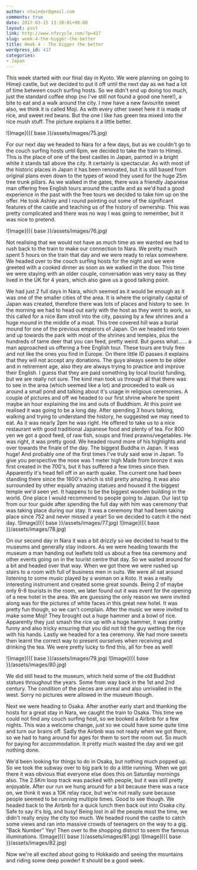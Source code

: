 ```yaml
---
author: ntwinder@gmail.com
comments: true
date: 2017-03-15 13:30:01+00:00
layout: post
link: http://www.nfxcycle.com/?p=417
slug: week-4-the-bigger-the-better
title: Week 4 - The bigger the better
wordpress_id: 417
categories:
- Japan
---
```


This week started with our final day in Kyoto. We were planning on going to Himeji castle, but we decided to put it off until the next day as we had a lot of time between couch surfing hosts. So we didn't end up doing too much, just the standard coffee shop (no I've still not found a good one here!), a bite to eat and a walk around the city. I now have a new favourite sweet also, we think it is called Moji. As with every other sweet here it is made of rice, and sweet red beans. But the one I like has green tea mixed into the rice mush stuff. The picture explains it a little better.

![Image]({{ base }}/assets/images/75.jpg)

For our next day we headed to Nara for a few days, but as we couldn't go to the couch surfing hosts until 6pm, we decided to take the train to Himeji. This is the place of one of the best castles in Japan, painted in a bright white it stands tall above the city. It certainly is spectacular. As with most of the historic places in Japan it has been renovated, but it is still based from original plans even down to the types of wood they used for the huge 25m tree trunk pillars.
As we walked in the gates, there was a friendly Japanese man offering free English tours around the castle and as we'd had a good experience in the past with the free tours we decided to take him up on the offer. He took Ashley and I round pointing out some of the significant features of the castle and teaching us of the history of ownership. This was pretty complicated and there was no way I was going to remember, but it was nice to pretend. 

![Image]({{ base }}/assets/images/76.jpg)

Not realising that we would not have as much time as we wanted we had to rush back to the train to make our connection to Nara. We pretty much spent 5 hours on the train that day and we were ready to relax somewhere. We headed over to the couch surfing hosts for the night and we were greeted with a cooked dinner as soon as we walked in the door. This time we were staying with an older couple, conversation was very easy as they lived in the UK for 4 years, which also gave us a good talking point.

We had just 2 full days in Nara, which seemed as it would be enough as it was one of the smaller cities of the area. It is where the originally capital of Japan was created, therefore there was lots of places and history to see. In the morning we had to head out early with the host as they went to work, so this called for a nice 8am stroll into the city, passing by a few shrines and a huge mound in the middle of a moat. This tree covered hill was a burial mound for one of the previous emperors of Japan. On we headed into town and up towards the park with most of the shrines and temples, plus the hundreds of tame deer that you can feed, pretty weird. But guess what...... a man approached us offering a free English tour. These tours are truly free and not like the ones you find in Europe. On there little ID passes it explains that they will not accept any donations. The guys always seem to be older and in retirement age, also they are always trying to practice and improve their English. I guess that they are paid something by local tourist funding, but we are really not sure.
The kind man took us through all that there was to see in the area (which seemed like a lot) and proceeded to walk us around a small pond and talking about it's usage in religious ceremonies. A couple of pictures and off we headed to our first shrine where he spent maybe an hour explaining the ins and outs of Buddhism. At this point we realised it was going to be a long day. After spending 3 hours talking, walking and trying to understand the history, he suggested we may need to eat. As it was nearly 2pm he was right. He offered to take us to a nice restaurant with good traditional Japanese food and plenty of tea. For 800 yen we got a good feed, of raw fish, soups and fried prawns/vegetables. He was right, it was pretty good.
We headed round more of his highlights and over towards the finale of the day. The biggest Buddha in Japan. It was huge! And probably one of the first times I've truly said wow in Japan. To give you perspective the nose was 1 meter high Made from bronze it was first created in the 700's, but it has suffered a few times since then. Apparently it's head fell off in an earth quake. The current one had been standing there since the 1600's which is still pretty amazing. It was also surrounded by other equally amazing statues and housed it the biggest temple we'd seen yet. It happens to be the biggest wooden building in the world. One place I would recommend to people going to Japan. Our last tip from our tour guide after spending the full day with him was ceremony that was taking place during our stay. It was a ceremony that had been taking place since 752 and never missed a year! So we decided to catch it the next day.
![Image]({{ base }}/assets/images/77.jpg)
![Image]({{ base }}/assets/images/78.jpg)

On our second day in Nara it was a bit drizzly so we decided to head to the museums and generally stay indoors. As we were heading towards the museum a man handing out leaflets told us about a free tea ceremony and other events going on in the tourist centre that day. So we waited around for a bit and headed over that way. When we got there we were rushed up stairs to a room with full of business men in suits. We were all sat around listening to some music played by a woman on a Koto. It was a really interesting instrument and created some great sounds. Being 2 of maybe only 6-8 tourists in the room, we later found out it was event for the opening of a new hotel in the area. We are guessing the only reason we were invited along was for the pictures of white faces in this great new hotel. It was pretty fun though, so we can't complain. After the music we were invited to make some Moji! They brought out a huge hammer and a bowl of rice. Apparently they just smash the rice up with a huge hammer, it was pretty funny and also tricky ensuring that you did not hit the guy wetting the rice with his hands. Lastly we headed for a tea ceremony. We had more sweets then learnt the correct way to present ourselves when receiving and drinking the tea. We were pretty lucky to find this, all for free as well!

![Image]({{ base }}/assets/images/79.jpg)
![Image]({{ base }}/assets/images/80.jpg)

We did still head to the museum, which held some of the old Buddhist statues throughout the years. Some from way back in the 1st and 2nd century. The condition of the pieces are unreal and also unrivalled in the west. Sorry no pictures were allowed in the museum though.

Next we were heading to Osaka. After another early start and thanking the hosts for a great stay in Nara, we caught the train to Osaka. This time we could not find any couch surfing host, so we booked a Airbnb for a few nights. This was a welcome change, just so we could have some quite time and turn our brains off. Sadly the Airbnb was not ready when we got there, so we had to hang around for ages for them to sort the room out. So much for paying for accommodation. It pretty much wasted the day and we got nothing done.

We'd been looking for things to do in Osaka, but nothing much popped up. So we took the subway over to big park to do a little running. When we got there it was obvious that everyone else does this on Saturday mornings also. The 2.5Km loop track was packed with people, but it was still pretty enjoyable. After our run we hung around for a bit because there was a race on, we think it was a 10K relay race, but we're not really sure because people seemed to be running multiple times. Good to see though. We headed back to the Airbnb for a quick lunch then back out into Osaka city. Safe to say it's big, and busy! Being lost in all the people most the time, we didn't really enjoy the city too much. We headed round the castle to catch some views and ran into massive crowds of teenagers on the way to a gig. "Back Number" Yey! Then over to the shopping district to seem the famous illuminations.
![Image]({{ base }}/assets/images/81.jpg)
![Image]({{ base }}/assets/images/82.jpg)

Now we're all excited about going to Hokkaido and seeing the mountains and riding some deep powder! It should be a good week.
